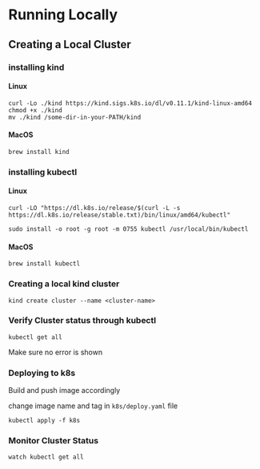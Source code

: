 # Running Locally

## Creating a Local Cluster

### installing kind

#### Linux

```
curl -Lo ./kind https://kind.sigs.k8s.io/dl/v0.11.1/kind-linux-amd64
chmod +x ./kind
mv ./kind /some-dir-in-your-PATH/kind
```

#### MacOS
```
brew install kind
```

### installing kubectl

#### Linux

```
curl -LO "https://dl.k8s.io/release/$(curl -L -s https://dl.k8s.io/release/stable.txt)/bin/linux/amd64/kubectl"

sudo install -o root -g root -m 0755 kubectl /usr/local/bin/kubectl
```

#### MacOS
```
brew install kubectl
```

### Creating a local kind cluster

```
kind create cluster --name <cluster-name>
```

### Verify Cluster status through kubectl

```
kubectl get all
```

Make sure no error is shown

### Deploying to k8s

Build and push image accordingly

change image name and tag in ```k8s/deploy.yaml``` file

```
kubectl apply -f k8s
```

### Monitor Cluster Status

```
watch kubectl get all
```


